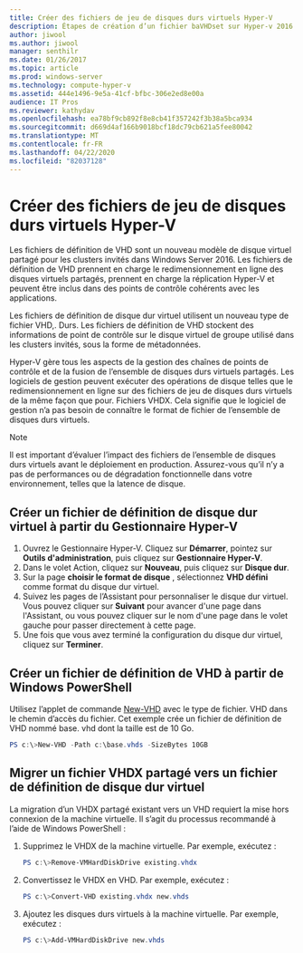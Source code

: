 ```yaml
---
title: Créer des fichiers de jeu de disques durs virtuels Hyper-V
description: Étapes de création d’un fichier baVHDset sur Hyper-v 2016
author: jiwool
ms.author: jiwool
manager: senthilr
ms.date: 01/26/2017
ms.topic: article
ms.prod: windows-server
ms.technology: compute-hyper-v
ms.assetid: 444e1496-9e5a-41cf-bfbc-306e2ed8e00a
audience: IT Pros
ms.reviewer: kathydav
ms.openlocfilehash: ea78bf9cb892f8e8cb41f357242f3b38a5bca934
ms.sourcegitcommit: d669d4af166b9018bcf18dc79cb621a5fee80042
ms.translationtype: MT
ms.contentlocale: fr-FR
ms.lasthandoff: 04/22/2020
ms.locfileid: "82037128"
---
```

# <a name="create-hyper-v-vhd-set-files"></a>Créer des fichiers de jeu de disques durs virtuels Hyper-V
Les fichiers de définition de VHD sont un nouveau modèle de disque virtuel partagé pour les clusters invités dans Windows Server 2016. Les fichiers de définition de VHD prennent en charge le redimensionnement en ligne des disques virtuels partagés, prennent en charge la réplication Hyper-V et peuvent être inclus dans des points de contrôle cohérents avec les applications. 

Les fichiers de définition de disque dur virtuel utilisent un nouveau type de fichier VHD,. Durs. Les fichiers de définition de VHD stockent des informations de point de contrôle sur le disque virtuel de groupe utilisé dans les clusters invités, sous la forme de métadonnées.

Hyper-V gère tous les aspects de la gestion des chaînes de points de contrôle et de la fusion de l’ensemble de disques durs virtuels partagés. Les logiciels de gestion peuvent exécuter des opérations de disque telles que le redimensionnement en ligne sur des fichiers de jeu de disques durs virtuels de la même façon que pour. Fichiers VHDX. Cela signifie que le logiciel de gestion n’a pas besoin de connaître le format de fichier de l’ensemble de disques durs virtuels.

> [!NOTE]  
> Il est important d’évaluer l’impact des fichiers de l’ensemble de disques durs virtuels avant le déploiement en production. Assurez-vous qu’il n’y a pas de performances ou de dégradation fonctionnelle dans votre environnement, telles que la latence de disque.

## <a name="create-a-vhd-set-file-from-hyper-v-manager"></a>Créer un fichier de définition de disque dur virtuel à partir du Gestionnaire Hyper-V

1.  Ouvrez le Gestionnaire Hyper-V. Cliquez sur **Démarrer**, pointez sur **Outils d'administration**, puis cliquez sur **Gestionnaire Hyper-V**.
2.  Dans le volet Action, cliquez sur **Nouveau**, puis cliquez sur **Disque dur**.
3.  Sur la page **choisir le format de disque** , sélectionnez **VHD défini** comme format du disque dur virtuel.
4.  Suivez les pages de l’Assistant pour personnaliser le disque dur virtuel. Vous pouvez cliquer sur **Suivant** pour avancer d'une page dans l'Assistant, ou vous pouvez cliquer sur le nom d'une page dans le volet gauche pour passer directement à cette page.
5.  Une fois que vous avez terminé la configuration du disque dur virtuel, cliquez sur **Terminer**.

## <a name="create-a-vhd-set-file-from-windows-powershell"></a>Créer un fichier de définition de VHD à partir de Windows PowerShell

Utilisez l’applet de commande [New-VHD](https://technet.microsoft.com/library/hh848503.aspx) avec le type de fichier. VHD dans le chemin d’accès du fichier. Cet exemple crée un fichier de définition de VHD nommé base. vhd dont la taille est de 10 Go.

``` PowerShell
PS c:\>New-VHD -Path c:\base.vhds -SizeBytes 10GB
```

## <a name="migrate-a-shared-vhdx-file-to-a-vhd-set-file"></a>Migrer un fichier VHDX partagé vers un fichier de définition de disque dur virtuel

La migration d’un VHDX partagé existant vers un VHD requiert la mise hors connexion de la machine virtuelle. Il s’agit du processus recommandé à l’aide de Windows PowerShell :

1. Supprimez le VHDX de la machine virtuelle. Par exemple, exécutez : 
   ``` PowerShell
   PS c:\>Remove-VMHardDiskDrive existing.vhdx
   ```
  
2. Convertissez le VHDX en VHD. Par exemple, exécutez :
   ``` PowerShell
   PS c:\>Convert-VHD existing.vhdx new.vhds
   ```
  
3. Ajoutez les disques durs virtuels à la machine virtuelle. Par exemple, exécutez :
   ``` PowerShell
   PS c:\>Add-VMHardDiskDrive new.vhds
   ```
  



